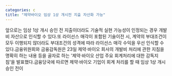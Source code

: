 ```yaml
---
categories: c
title: "제약바이오 임상 1상 개시전 지출 자산화 가능"
---
```

앞으로는 임상 1상 개시 승인 전 지출이더라도 기술적 실현 가능성이 인정되는 경우 개발비 자산으로 인식할 수 있다.또 라이선스 매각이 포함된 기술이전 시, 계약의 부대조건이 모두 이행되지 않더라도 부대조건의 성격에 따라 라이선스 매각 수익을 우선 인식할 수 있다.금융위원회와 금융감독원은 23일 제약·바이오 회사의 개발비 처리에 관한 지침을 명확히 하는 내용 등을 골자로 하는 &#39;제약·바이오 산업 주요 회계처리에 대한 감독지침&#39;을 발표했다.금융당국에 따르면 제약·바이오 기업이 회계 처리를 할 때 임상 1상 개시 승인 전이